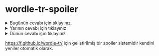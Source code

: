 # wordle-tr-spoiler

<details>
  <summary>Bugünün cevabı için tıklayınız.</summary>
  <br>
    <b> evrim </b>
</details>

<details>
  <summary>Yarının cevabı için tıklayınız</summary>
  <br>
   <b> ölmüş </b>
</details>

<details>
  <summary>Dünün cevabı için tıklayınız </summary>
  <br>
  <b> istif </b>
</details>

https://f.github.io/wordle-tr/ için geliştirilmiş bir spoiler sistemidir kendini yeniler otomatik olarak.

